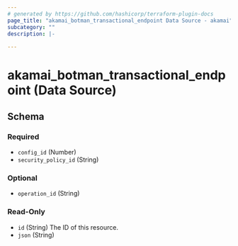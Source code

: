 ```yaml
---
# generated by https://github.com/hashicorp/terraform-plugin-docs
page_title: "akamai_botman_transactional_endpoint Data Source - akamai"
subcategory: ""
description: |-
  
---
```


# akamai_botman_transactional_endpoint (Data Source)





<!-- schema generated by tfplugindocs -->
## Schema

### Required

- `config_id` (Number)
- `security_policy_id` (String)

### Optional

- `operation_id` (String)

### Read-Only

- `id` (String) The ID of this resource.
- `json` (String)
